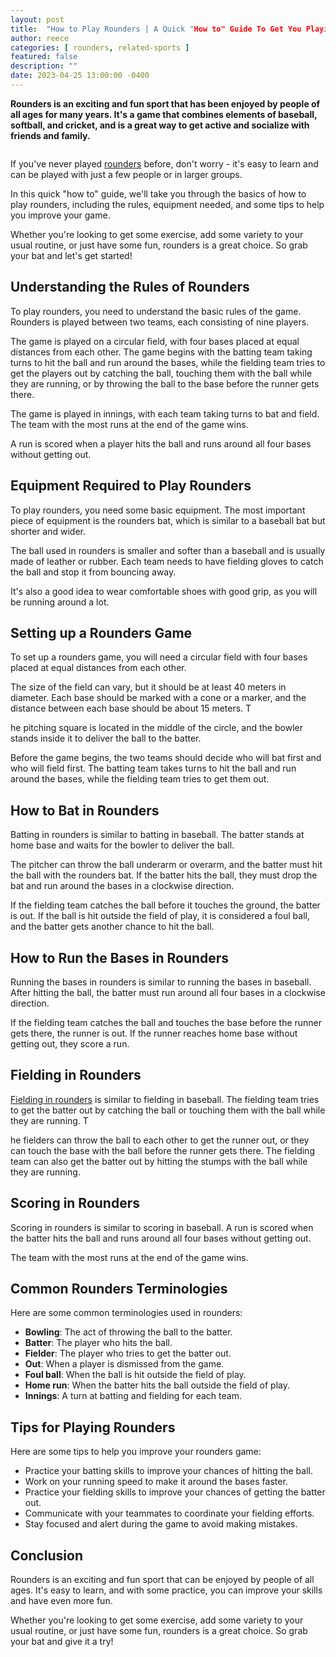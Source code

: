 ```yaml
---
layout: post
title:  "How to Play Rounders | A Quick "How to" Guide To Get You Playing Today"
author: reece
categories: [ rounders, related-sports ]
featured: false
description: ""
date: 2023-04-25 13:00:00 -0400
---
```

    

<!-- wp:paragraph -->
<p xmlns="http://www.w3.org/1999/xhtml"><strong>Rounders is an exciting and fun sport that has been enjoyed by people of all ages for many years. It's a game that combines elements of baseball, softball, and cricket, and is a great way to get active and socialize with friends and family. </strong></p>
<!-- /wp:paragraph -->

<!-- wp:image {"id":3189,"sizeSlug":"large","linkDestination":"none"} -->
<figure class="wp-block-image size-large"><img src="/img/posts/How-to-Play-Rounders-1024x576.jpg" alt="" class="wp-image-3189"/></figure>
<!-- /wp:image -->

<!-- wp:paragraph -->
<p>If you've never played <a href="https://www.jackhighbowls.com/related-sports/rounders/rules-of-rounders-your-ultimate-guide-to-the-rules-of-rounders/" data-type="post" data-id="3171">rounders</a> before, don't worry - it's easy to learn and can be played with just a few people or in larger groups. </p>
<!-- /wp:paragraph -->

<!-- wp:paragraph -->
<p>In this quick "how to" guide, we'll take you through the basics of how to play rounders, including the rules, equipment needed, and some tips to help you improve your game. </p>
<!-- /wp:paragraph -->

<!-- wp:paragraph -->
<p>Whether you're looking to get some exercise, add some variety to your usual routine, or just have some fun, rounders is a great choice. So grab your bat and let's get started!</p>
<!-- /wp:paragraph -->

<!-- wp:heading -->
<h2 class="wp-block-heading">Understanding the Rules of Rounders</h2>
<!-- /wp:heading -->

<!-- wp:paragraph -->
<p>To play rounders, you need to understand the basic rules of the game. Rounders is played between two teams, each consisting of nine players. </p>
<!-- /wp:paragraph -->

<!-- wp:paragraph -->
<p>The game is played on a circular field, with four bases placed at equal distances from each other. The game begins with the batting team taking turns to hit the ball and run around the bases, while the fielding team tries to get the players out by catching the ball, touching them with the ball while they are running, or by throwing the ball to the base before the runner gets there.</p>
<!-- /wp:paragraph -->

<!-- wp:paragraph -->
<p>The game is played in innings, with each team taking turns to bat and field. The team with the most runs at the end of the game wins. </p>
<!-- /wp:paragraph -->

<!-- wp:paragraph -->
<p>A run is scored when a player hits the ball and runs around all four bases without getting out.</p>
<!-- /wp:paragraph -->

<!-- wp:heading -->
<h2 class="wp-block-heading">Equipment Required to Play Rounders</h2>
<!-- /wp:heading -->

<!-- wp:paragraph -->
<p>To play rounders, you need some basic equipment. The most important piece of equipment is the rounders bat, which is similar to a baseball bat but shorter and wider. </p>
<!-- /wp:paragraph -->

<!-- wp:paragraph -->
<p>The ball used in rounders is smaller and softer than a baseball and is usually made of leather or rubber. Each team needs to have fielding gloves to catch the ball and stop it from bouncing away. </p>
<!-- /wp:paragraph -->

<!-- wp:paragraph -->
<p>It's also a good idea to wear comfortable shoes with good grip, as you will be running around a lot.</p>
<!-- /wp:paragraph -->

<!-- wp:heading -->
<h2 class="wp-block-heading">Setting up a Rounders Game</h2>
<!-- /wp:heading -->

<!-- wp:paragraph -->
<p>To set up a rounders game, you will need a circular field with four bases placed at equal distances from each other. </p>
<!-- /wp:paragraph -->

<!-- wp:paragraph -->
<p>The size of the field can vary, but it should be at least 40 meters in diameter. Each base should be marked with a cone or a marker, and the distance between each base should be about 15 meters. T</p>
<!-- /wp:paragraph -->

<!-- wp:paragraph -->
<p>he pitching square is located in the middle of the circle, and the bowler stands inside it to deliver the ball to the batter.</p>
<!-- /wp:paragraph -->

<!-- wp:paragraph -->
<p>Before the game begins, the two teams should decide who will bat first and who will field first. The batting team takes turns to hit the ball and run around the bases, while the fielding team tries to get them out.</p>
<!-- /wp:paragraph -->

<!-- wp:heading -->
<h2 class="wp-block-heading">How to Bat in Rounders</h2>
<!-- /wp:heading -->

<!-- wp:paragraph -->
<p>Batting in rounders is similar to batting in baseball. The batter stands at home base and waits for the bowler to deliver the ball. </p>
<!-- /wp:paragraph -->

<!-- wp:paragraph -->
<p>The pitcher can throw the ball underarm or overarm, and the batter must hit the ball with the rounders bat. If the batter hits the ball, they must drop the bat and run around the bases in a clockwise direction. </p>
<!-- /wp:paragraph -->

<!-- wp:paragraph -->
<p>If the fielding team catches the ball before it touches the ground, the batter is out. If the ball is hit outside the field of play, it is considered a foul ball, and the batter gets another chance to hit the ball.</p>
<!-- /wp:paragraph -->

<!-- wp:heading -->
<h2 class="wp-block-heading">How to Run the Bases in Rounders</h2>
<!-- /wp:heading -->

<!-- wp:paragraph -->
<p>Running the bases in rounders is similar to running the bases in baseball. After hitting the ball, the batter must run around all four bases in a clockwise direction. </p>
<!-- /wp:paragraph -->

<!-- wp:paragraph -->
<p>If the fielding team catches the ball and touches the base before the runner gets there, the runner is out. If the runner reaches home base without getting out, they score a run.</p>
<!-- /wp:paragraph -->

<!-- wp:heading -->
<h2 class="wp-block-heading">Fielding in Rounders</h2>
<!-- /wp:heading -->

<!-- wp:paragraph -->
<p><a href="https://www.jackhighbowls.com/related-sports/rounders/fielding-in-rounders-essential-tips-and-techniques-for-a-winning-defense/" data-type="post" data-id="3175">Fielding in rounders</a> is similar to fielding in baseball. The fielding team tries to get the batter out by catching the ball or touching them with the ball while they are running. T</p>
<!-- /wp:paragraph -->

<!-- wp:paragraph -->
<p>he fielders can throw the ball to each other to get the runner out, or they can touch the base with the ball before the runner gets there. The fielding team can also get the batter out by hitting the stumps with the ball while they are running.</p>
<!-- /wp:paragraph -->

<!-- wp:heading -->
<h2 class="wp-block-heading">Scoring in Rounders</h2>
<!-- /wp:heading -->

<!-- wp:paragraph -->
<p>Scoring in rounders is similar to scoring in baseball. A run is scored when the batter hits the ball and runs around all four bases without getting out. </p>
<!-- /wp:paragraph -->

<!-- wp:paragraph -->
<p>The team with the most runs at the end of the game wins.</p>
<!-- /wp:paragraph -->

<!-- wp:heading -->
<h2 class="wp-block-heading">Common Rounders Terminologies</h2>
<!-- /wp:heading -->

<!-- wp:paragraph -->
<p>Here are some common terminologies used in rounders:</p>
<!-- /wp:paragraph -->

<!-- wp:list -->
<ul><!-- wp:list-item -->
<li><strong>Bowling</strong>: The act of throwing the ball to the batter.</li>
<!-- /wp:list-item -->

<!-- wp:list-item -->
<li><strong>Batter</strong>: The player who hits the ball.</li>
<!-- /wp:list-item -->

<!-- wp:list-item -->
<li><strong>Fielder</strong>: The player who tries to get the batter out.</li>
<!-- /wp:list-item -->

<!-- wp:list-item -->
<li><strong>Out</strong>: When a player is dismissed from the game.</li>
<!-- /wp:list-item -->

<!-- wp:list-item -->
<li><strong>Foul ball</strong>: When the ball is hit outside the field of play.</li>
<!-- /wp:list-item -->

<!-- wp:list-item -->
<li><strong>Home run</strong>: When the batter hits the ball outside the field of play.</li>
<!-- /wp:list-item -->

<!-- wp:list-item -->
<li><strong>Innings</strong>: A turn at batting and fielding for each team.</li>
<!-- /wp:list-item --></ul>
<!-- /wp:list -->

<!-- wp:heading -->
<h2 class="wp-block-heading">Tips for Playing Rounders</h2>
<!-- /wp:heading -->

<!-- wp:paragraph -->
<p>Here are some tips to help you improve your rounders game:</p>
<!-- /wp:paragraph -->

<!-- wp:list -->
<ul><!-- wp:list-item -->
<li>Practice your batting skills to improve your chances of hitting the ball.</li>
<!-- /wp:list-item -->

<!-- wp:list-item -->
<li>Work on your running speed to make it around the bases faster.</li>
<!-- /wp:list-item -->

<!-- wp:list-item -->
<li>Practice your fielding skills to improve your chances of getting the batter out.</li>
<!-- /wp:list-item -->

<!-- wp:list-item -->
<li>Communicate with your teammates to coordinate your fielding efforts.</li>
<!-- /wp:list-item -->

<!-- wp:list-item -->
<li>Stay focused and alert during the game to avoid making mistakes.</li>
<!-- /wp:list-item --></ul>
<!-- /wp:list -->

<!-- wp:heading -->
<h2 class="wp-block-heading">Conclusion</h2>
<!-- /wp:heading -->

<!-- wp:paragraph -->
<p>Rounders is an exciting and fun sport that can be enjoyed by people of all ages. It's easy to learn, and with some practice, you can improve your skills and have even more fun. </p>
<!-- /wp:paragraph -->

<!-- wp:paragraph -->
<p>Whether you're looking to get some exercise, add some variety to your usual routine, or just have some fun, rounders is a great choice. So grab your bat and give it a try!</p>
<!-- /wp:paragraph -->
    